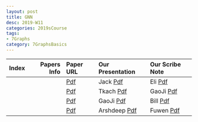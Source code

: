 ```yaml
---
layout: post
title: GNN   
desc: 2019-W11
categories: 2019sCourse
tags:
- 7Graphs
category: 7GraphsBasics
---
```



| Index | Papers Info | Paper URL| Our Presentation |Our Scribe Note |
| -----: | -------------------------------: | :----- | :----- | :----- | 
|  |      | [Pdf]() | Jack [Pdf]() | Eli [Pdf]() | 
|  |      | [Pdf]() | Tkach [Pdf]() | GaoJi [Pdf]() | 
|  |      | [Pdf]() | GaoJi [Pdf]() | Bill [Pdf]() | 
|  |      | [Pdf]() | Arshdeep [Pdf]() | Fuwen [Pdf]() | 

